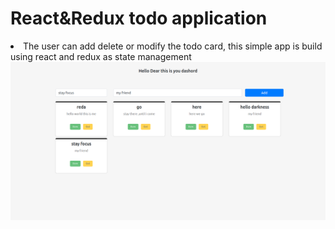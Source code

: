 <h1>React&Redux todo application</h1>
<li>The user can add delete or modify the todo card, this simple app is build using react and redux as state management</li>
<img src="example.png"/>